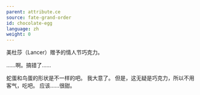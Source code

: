 ```yaml
---
parent: attribute.ce
source: fate-grand-order
id: chocolate-egg
language: zh
weight: 0
---
```


美杜莎（Lancer）赠予的情人节巧克力。

……啊。搞错了……

蛇蛋和鸟蛋的形状是不一样的吧。
我大意了。
但是，这无疑是巧克力，所以不用客气，吃吧。
应该……很甜。
